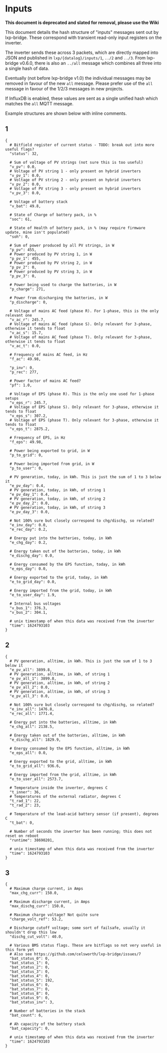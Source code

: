 # Inputs

**This document is deprecated and slated for removal, please use the Wiki**

This document details the hash structure of "inputs" messages sent out by lxp-bridge. These correspond with transient read-only input registers on the inverter.

The inverter sends these across 3 packets, which are directly mapped into JSON and published in `lxp/{datalog}/inputs/1`, `../2` and `../3`. From lxp-bridge v0.6.0, there is also an `../all` message which combines all three into a single hash of data.

Eventually (not before lxp-bridge v1.0) the individual messages may be removed in favour of the new `all` message. Please prefer use of the `all` message in favour of the 1/2/3 messages in new projects.

If InfluxDB is enabled, these values are sent as a single unified hash which matches the `all` MQTT message.

Example structures are shown below with inline comments.

## 1

```
{
  # Bitfield register of current status - TODO: break out into more useful flags?
  "status": 32,

  # Sum of voltage of PV strings (not sure this is too useful)
  "v_pv": 0.0,
  # Voltage of PV string 1 - only present on hybrid inverters
  "v_pv_1": 0.0,
  # Voltage of PV string 2 - only present on hybrid inverters
  "v_pv_2": 0.0,
  # Voltage of PV string 3 - only present on hybrid inverters
  "v_pv_3": 0.0,

  # Voltage of battery stack
  "v_bat": 49.8,

  # State of Charge of battery pack, in %
  "soc": 61,

  # State of Health of battery pack, in % (may require firmware update, mine isn't populated)
  "soh": 0,

  # Sum of power produced by all PV strings, in W
  "p_pv": 455,
  # Power produced by PV string 1, in W
  "p_pv_1": 455,
  # Power produced by PV string 2, in W
  "p_pv_2": 0,
  # Power produced by PV string 3, in W
  "p_pv_3": 0,

  # Power being used to charge the batteries, in W
  "p_charge": 271,

  # Power from discharging the batteries, in W
  "p_discharge": 0,

  # Voltage of mains AC feed (phase R). For 1-phase, this is the only relevant one
  "v_ac_r": 245.7,
  # Voltage of mains AC feed (phase S). Only relevant for 3-phase, otherwise it tends to float
  "v_ac_s": 15.7,
  # Voltage of mains AC feed (phase T). Only relevant for 3-phase, otherwise it tends to float
  "v_ac_t": 0.0,

  # Frequency of mains AC feed, in Hz
  "f_ac": 49.98,

  "p_inv": 0,
  "p_rec": 277,

  # Power factor of mains AC feed?
  "pf": 1.0,

  # Voltage of EPS (phase R). This is the only one used for 1-phase setups
  "v_eps_r": 245.7,
  # Voltage of EPS (phase S). Only relevant for 3-phase, otherwise it tends to float
  "v_eps_s": 307.2,
  # Voltage of EPS (phase T). Only relevant for 3-phase, otherwise it tends to float
  "v_eps_t": 2875.2,

  # Frequency of EPS, in Hz
  "f_eps": 49.98,

  # Power being exported to grid, in W
  "p_to_grid": 0,

  # Power being imported from grid, in W
  "p_to_user": 0,

  # PV generation, today, in kWh. This is just the sum of 1 to 3 below it
  "e_pv_day": 0.4,
  # PV generation, today, in kWh, of string 1
  "e_pv_day_1": 0.4,
  # PV generation, today, in kWh, of string 2
  "e_pv_day_2": 0.0,
  # PV generation, today, in kWh, of string 3
  "e_pv_day_3": 0.0,

  # Not 100% sure but closely correspond to chg/dischg, so related?
  "e_inv_day": 0.0,
  "e_rec_day": 0.2,

  # Energy put into the batteries, today, in kWh
  "e_chg_day": 0.2,

  # Energy taken out of the batteries, today, in kWh
  "e_dischg_day": 0.0,

  # Energy consumed by the EPS function, today, in kWh
  "e_eps_day": 0.0,

  # Energy exported to the grid, today, in kWh
  "e_to_grid_day": 0.0,

  # Energy imported from the grid, today, in kWh
  "e_to_user_day": 1.9,

  # Internal bus voltages
  "v_bus_1": 376.3,
  "v_bus_2": 304.1,

  # unix timestamp of when this data was received from the inverter
  "time": 1624793103
}
```

## 2

```
{
  # PV generation, alltime, in kWh. This is just the sum of 1 to 3 below it
  "e_pv_all": 3899.8,
  # PV generation, alltime, in kWh, of string 1
  "e_pv_all_1": 3899.8,
  # PV generation, alltime, in kWh, of string 2
  "e_pv_all_2": 0.0,
  # PV generation, alltime, in kWh, of string 3
  "e_pv_all_3": 0.0,

  # Not 100% sure but closely correspond to chg/dischg, so related?
  "e_inv_all": 1476.8,
  "e_rec_all": 1771.4,

  # Energy put into the batteries, alltime, in kWh
  "e_chg_all": 2138.5,

  # Energy taken out of the batteries, alltime, in kWh
  "e_dischg_all": 1829.9,

  # Energy consumed by the EPS function, alltime, in kWh
  "e_eps_all": 0.0,

  # Energy exported to the grid, alltime, in kWh
  "e_to_grid_all": 936.6,

  # Energy imported from the grid, alltime, in kWh
  "e_to_user_all": 2573.7,

  # Temperature inside the inverter, degrees C
  "t_inner": 36,
  # Temperatures of the external radiator, degrees C
  "t_rad_1": 22,
  "t_rad_2": 23,

  # Temperature of the lead-acid battery sensor (if present), degrees C
  "t_bat": 0,

  # Number of seconds the inverter has been running; this does not reset on reboot
  "runtime": 38690201,

  # unix timestamp of when this data was received from the inverter
  "time": 1624793103
}
```


## 3


```
{
  # Maximum charge current, in Amps
  "max_chg_curr": 150.0,

  # Maximum discharge current, in Amps
  "max_dischg_curr": 150.0,

  # Maximum charge voltage? Not quite sure
  "charge_volt_ref": 53.2,

  # Discharge cutoff voltage; some sort of failsafe, usually it shouldn't drop this low
  "dischg_cut_volt": 40.0,

  # Various BMS status flags. These are bitflags so not very useful in this form yet
  # Also see https://github.com/celsworth/lxp-bridge/issues/7
  "bat_status_0": 0,
  "bat_status_1": 0,
  "bat_status_2": 0,
  "bat_status_3": 0,
  "bat_status_4": 0,
  "bat_status_5": 192,
  "bat_status_6": 0,
  "bat_status_7": 0,
  "bat_status_8": 0,
  "bat_status_9": 0,
  "bat_status_inv": 3,

  # Number of batteries in the stack
  "bat_count": 6,

  # Ah capacity of the battery stack
  "bat_capacity": 0,

  # unix timestamp of when this data was received from the inverter
  "time": 1624793103
}
```
